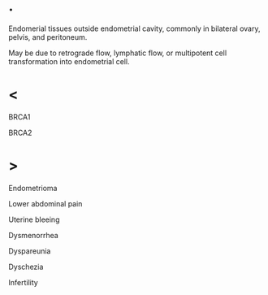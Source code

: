 # .

Endomerial tissues outside endometrial cavity, commonly in bilateral ovary, pelvis, and peritoneum.

May be due to retrograde flow, lymphatic flow, or multipotent cell transformation into endometrial cell.

# <

BRCA1

BRCA2

# >

Endometrioma

Lower abdominal pain

Uterine bleeing

Dysmenorrhea

Dyspareunia

Dyschezia

Infertility
